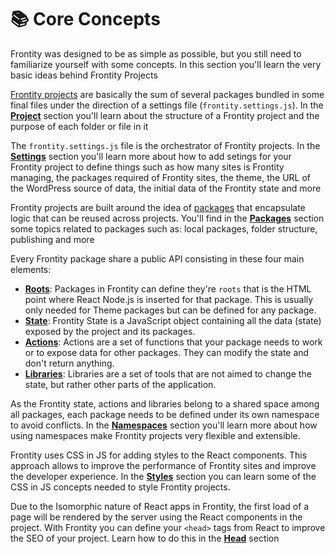# 📚 Core Concepts

Frontity was designed to be as simple as possible, but you still need to familiarize yourself with some concepts. In this section you'll learn the very basic ideas behind Frontity Projects


[Frontity projects](project.md) are basically the sum of several packages bundled in some final files under the direction of a settings file (`frontity.settings.js`). In the [**Project**](project.md) section you'll learn about the structure of a Frontity project and the purpose of each folder or file in it

The `frontity.settings.js` file is the orchestrator of Frontity projects. In the [**Settings**](settings.md) section you'll learn more about how to add setings for your Frontity project to define things such as how many sites is Frontity managing, the packages required of Frontity sites, the theme, the URL of the WordPress source of data, the initial data of the Frontity state and more

Frontity projects are built around the idea of [packages](https://api.frontity.org/frontity-packages) that encapsulate logic that can be reused across projects. You'll find in the [**Packages**](packages.md) section some topics related to packages such as: local packages, folder structure, publishing and more

Every Frontity package share a public API consisting in these four main elements:

- [**Roots**](roots.md): Packages in Frontity can define they're `roots` that is the HTML point where React Node.js is inserted for that package. This is usually only needed for Theme packages but can be defined for any package. 
- [**State**](state.md): Frontity State is a JavaScript object containing all the data (state) exposed by the project and its packages. 
- [**Actions**](actions.md):  Actions are a set of functions that your package needs to work or to expose data for other packages. They can modify the state and don't return anything.
- [**Libraries**](libraries.md): Libraries are a set of tools that are not aimed to change the state, but rather other parts of the application. 


As the Frontity state, actions and libraries belong to a shared space among all packages, each package needs to be defined under its own namespace to avoid conflicts. In  the [**Namespaces**](namespaces.md) section you'll learn more about how using namespaces make Frontity projects very flexible and extensible.

Frontity uses CSS in JS for adding styles to the React components. This approach allows to improve the performance of Frontity sites and improve the developer experience. In the [**Styles**](styles.md) section you can learn some of the CSS in JS concepts needed to style Frontity projects.

Due to the Isomorphic nature of React apps in Frontity, the first load of a page will be rendered by the server using the React components in the project. With Frontity you can define your `<head>` tags from React to improve the SEO of your project. Learn how to do this in the [**Head**](head.md) section